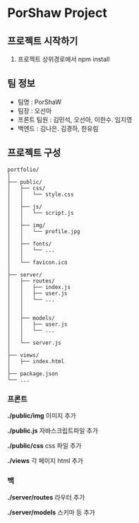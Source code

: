 # PorShaw Project

## 프로젝트 시작하기
1. 프로젝트 상위경로에서 npm install

## 팀 정보

- 팀명 : PorShaW
- 팀장 : 오선아
- 프론트 팀원 : 김민석, 오선아, 이한수. 임지영
- 백엔드 : 김나은. 김경하, 한유림

## 프로젝트 구성
```
portfolio/
│
├── public/
│   ├── css/
│   │   └── style.css
│   │
│   ├── js/
│   │   └── script.js
│   │
│   ├── img/
│   │   └── profile.jpg
│   │
│   ├── fonts/
│   │   └── ...
│   │
│   └── favicon.ico
│
├── server/
│   ├── routes/
│   │   ├── index.js
│   │   ├── user.js
│   │   └── ...
│   │
│   │
│   ├── models/
│   │   ├── user.js
│   │   └── ...
│   │
│   └── server.js
│
├── views/
│   ├── index.html
│
├── package.json
└── ... 
```
### 프론트
**./public/img**
이미지 추가

**./public.js**
자바스크립트파일 추가

**./public/css**
css 파일 추가

**./views**
각 페이지 html 추가

### 백
**./server/routes**
라우터 추가

**./server/models**
스키마 등 추가

